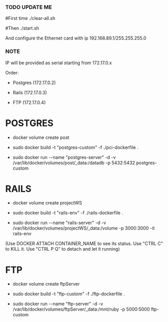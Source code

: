 ### TODO UPDATE ME ####

#First time
./clear-all.sh 

#Then
./start.sh

And configure the Ethernet card with ip 192.168.89.1/255.255.255.0



### NOTE ###
IP will be provided as serial starting from 172.17.0.x

Order:

* Postgres (172.17.0.2)

* Rails (172.17.0.3)

* FTP (172.17.0.4)


# POSTGRES

* docker volume create post

* sudo docker build -t "postgres-custom" -f ./pci-dockerfile .

* sudo docker run --name "postgres-server" -d -v /var/lib/docker/volumes/post/_data:/datadb -p 5432:5432 postgres-custom


# RAILS

* docker volume create projectWS

* sudo docker build -t "rails-env" -f ./rails-dockerfile .

* sudo docker run --name "rails-server" -d -v /var/lib/docker/volumes/projectWS/_data:/volume -p 3000:3000 -it rails-env

(Use DOCKER ATTACH CONTAINER_NAME to see its status. Use "CTRL C" to KILL it. Use "CTRL P Q" to detach and let it running)



# FTP

* docker volume create ftpServer

* sudo docker build -t "ftp-custom" -f ./ftp-dockerfile .

* sudo docker run --name "ftp-server" -d -v /var/lib/docker/volumes/ftpServer/_data:/mnt/ruby -p 5000:5000 ftp-custom


